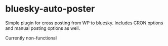 # bluesky-auto-poster
Simple plugin for cross posting from WP to bluesky.  Includes CRON options and manual posting options as well.

Currently non-functional
